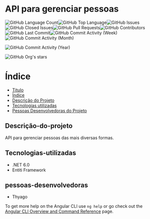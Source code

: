 # API para gerenciar pessoas

<img alt="GitHub Language Count" src="https://img.shields.io/github/languages/count/Thyagoj7/API_Pessoas" /><img alt="GitHub Top Language" src="https://img.shields.io/github/languages/top/Thyagoj7/API_Pessoas" /><img alt="" src="https://img.shields.io/github/repo-size/Thyagoj7/API_Pessoas" /><img alt="GitHub Issues" src="https://img.shields.io/github/issues/Thyagoj7/API_Pessoas" /><img alt="GitHub Closed Issues" src="https://img.shields.io/github/issues-closed/Thyagoj7/API_Pessoas" /><img alt="GitHub Pull Requests" src="https://img.shields.io/github/issues-pr/Thyagoj7/API_Pessoas" /><img alt="GitHub Contributors" src="https://img.shields.io/github/contributors/Thyagoj7/API_Pessoas" />
<img alt="GitHub Last Commit" src="https://img.shields.io/github/last-commit/Thyagoj7/API_Pessoas" /><img alt="GitHub Commit Activity (Week)" src="https://img.shields.io/github/commit-activity/w/Thyagoj7/API_Pessoas" /><img alt="GitHub Commit Activity (Month)" src="https://img.shields.io/github/commit-activity/m/Thyagoj7/API_Pessoas" />


<img alt="GitHub Commit Activity (Year)" src="https://img.shields.io/github/commit-activity/y/Thyagoj7/API_Pessoas" />



![GitHub Org's stars](https://img.shields.io/github/stars/Thyagoj7?style=social)

# Índice 

* [Titulo](#API-para-gerenciar-pessoas)
* [Índice](#índice)
* [Descrição do Projeto](#descrição-do-projeto)
* [Tecnologias utilizadas](#tecnologias-utilizadas)
* [Pessoas Desenvolvedoras do Projeto](#pessoas-desenvolvedoras)


## Descrição-do-projeto

API para gerenciar pessoas das mais diversas formas.

## Tecnologias-utilizadas

* .NET 6.0
* Entiti Framework



## pessoas-desenvolvedoras

* Thyago


To get more help on the Angular CLI use `ng help` or go check out the [Angular CLI Overview and Command Reference](https://angular.io/cli) page.
